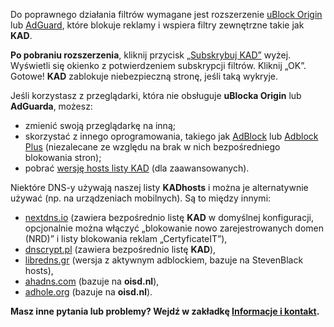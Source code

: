 Do poprawnego działania filtrów wymagane jest rozszerzenie [uBlock Origin](https://github.com/gorhill/uBlock#installation) lub [AdGuard](https://adguard.com/pl/adguard-browser-extension/overview.html), które blokuje reklamy i wspiera filtry zewnętrzne takie jak **KAD**.

**Po pobraniu rozszerzenia**, kliknij przycisk [„Subskrybuj KAD”](#body) wyżej. Wyświetli się okienko z potwierdzeniem subskrypcji filtrów. Kliknij „OK”. Gotowe! **KAD** zablokuje niebezpieczną stronę, jeśli taką wykryje.

Jeśli korzystasz z przeglądarki, która nie obsługuje **uBlocka Origin** lub **AdGuarda**, możesz:
* zmienić swoją przeglądarkę na inną;
* skorzystać z innego oprogramowania, takiego jak [AdBlock](https://getadblock.com/) lub [Adblock Plus](https://adblockplus.org/) (niezalecane ze względu na brak w nich bezpośredniego blokowania stron);
* pobrać [wersję hosts listy KAD](https://github.com/PolishFiltersTeam/KADhosts) (dla zaawansowanych).

Niektóre DNS-y używają naszej listy **KADhosts** i można je alternatywnie używać (np. na urządzeniach mobilnych). Są to między innymi:
* [nextdns.io](https://nextdns.io/) (zawiera bezpośrednio listę **KAD** w domyślnej konfiguracji, opcjonalnie można włączyć „blokowanie nowo zarejestrowanych domen (NRD)” i listy blokowania reklam „CertyficateIT”),
* [dnscrypt.pl](https://dnscrypt.pl/) (zawiera bezpośrednio listę **KAD**),
* [libredns.gr](https://libredns.gr/) (wersja z aktywnym adblockiem, bazuje na StevenBlack hosts),
* [ahadns.com](https://ahadns.com/) (bazuje na **oisd.nl**),
* [adhole.org](https://adhole.org/) (bazuje na **oisd.nl**).

**Masz inne pytania lub problemy? Wejdź w zakładkę [Informacje i kontakt](#contact).**
